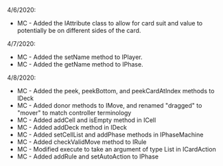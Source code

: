 4/6/2020:
* MC - Added the IAttribute class to allow for card suit and value to potentially be on different sides of the card.

4/7/2020:
* MC - Added the setName method to IPlayer.
* MC - Added the getName method to IPhase.

4/8/2020:
* MC - Added the peek, peekBottom, and peekCardAtIndex methods to IDeck
* MC - Added donor methods to IMove, and renamed "dragged" to "mover" to match controller terminology
* MC - Added addCell and isEmpty method in ICell
* MC - Added addDeck method in IDeck
* MC - Added setCellList and addPhase methods in IPhaseMachine
* MC - Added checkValidMove method to IRule
* MC - Modified execute to take an argument of type List<ICell> in ICardAction
* MC - Added addRule and setAutoAction to IPhase